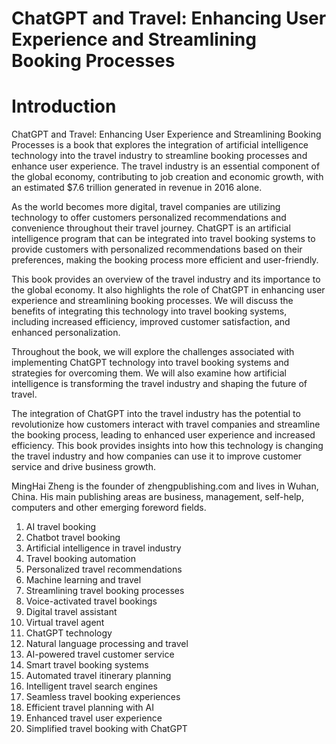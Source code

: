 # ChatGPT and Travel: Enhancing User Experience and Streamlining Booking Processes

# Introduction

ChatGPT and Travel: Enhancing User Experience and Streamlining Booking Processes is a book that explores the integration of artificial intelligence technology into the travel industry to streamline booking processes and enhance user experience. The travel industry is an essential component of the global economy, contributing to job creation and economic growth, with an estimated $7.6 trillion generated in revenue in 2016 alone.

As the world becomes more digital, travel companies are utilizing technology to offer customers personalized recommendations and convenience throughout their travel journey. ChatGPT is an artificial intelligence program that can be integrated into travel booking systems to provide customers with personalized recommendations based on their preferences, making the booking process more efficient and user-friendly.

This book provides an overview of the travel industry and its importance to the global economy. It also highlights the role of ChatGPT in enhancing user experience and streamlining booking processes. We will discuss the benefits of integrating this technology into travel booking systems, including increased efficiency, improved customer satisfaction, and enhanced personalization.

Throughout the book, we will explore the challenges associated with implementing ChatGPT technology into travel booking systems and strategies for overcoming them. We will also examine how artificial intelligence is transforming the travel industry and shaping the future of travel.

The integration of ChatGPT into the travel industry has the potential to revolutionize how customers interact with travel companies and streamline the booking process, leading to enhanced user experience and increased efficiency. This book provides insights into how this technology is changing the travel industry and how companies can use it to improve customer service and drive business growth.

MingHai Zheng is the founder of zhengpublishing.com and lives in Wuhan, China. His main publishing areas are business, management, self-help, computers and other emerging foreword fields.



1. AI travel booking
2. Chatbot travel booking
3. Artificial intelligence in travel industry
4. Travel booking automation
5. Personalized travel recommendations
6. Machine learning and travel
7. Streamlining travel booking processes
8. Voice-activated travel bookings
9. Digital travel assistant
10. Virtual travel agent
11. ChatGPT technology
12. Natural language processing and travel
13. AI-powered travel customer service
14. Smart travel booking systems
15. Automated travel itinerary planning
16. Intelligent travel search engines
17. Seamless travel booking experiences
18. Efficient travel planning with AI
19. Enhanced travel user experience
20. Simplified travel booking with ChatGPT

